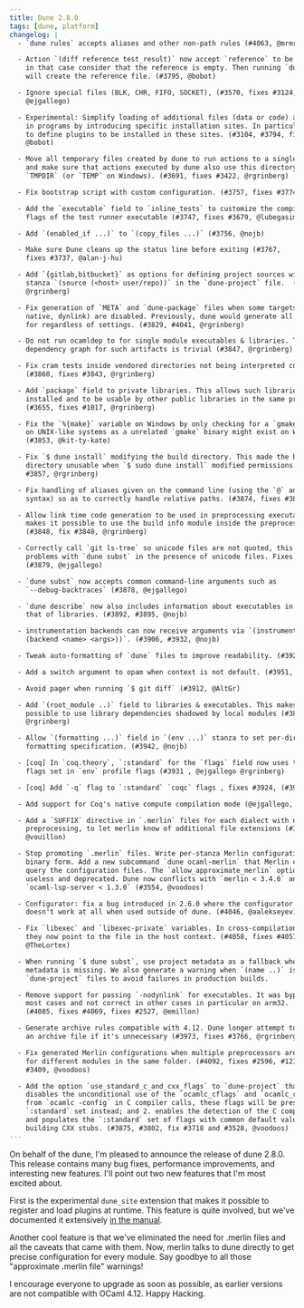 ```yaml
---
title: Dune 2.8.0
tags: [dune, platform]
changelog: |
  - `dune rules` accepts aliases and other non-path rules (#4063, @mrmr1993)

  - Action `(diff reference test_result)` now accept `reference` to be absent and
    in that case consider that the reference is empty. Then running `dune promote`
    will create the reference file. (#3795, @bobot)

  - Ignore special files (BLK, CHR, FIFO, SOCKET), (#3570, fixes #3124, #3546,
    @ejgallego)

  - Experimental: Simplify loading of additional files (data or code) at runtime
    in programs by introducing specific installation sites. In particular it allow
    to define plugins to be installed in these sites. (#3104, #3794, fixes #1185,
    @bobot)

  - Move all temporary files created by dune to run actions to a single directory
    and make sure that actions executed by dune also use this directory by setting
    `TMPDIR` (or `TEMP` on Windows). (#3691, fixes #3422, @rgrinberg)

  - Fix bootstrap script with custom configuration. (#3757, fixes #3774, @marsam)

  - Add the `executable` field to `inline_tests` to customize the compilation
    flags of the test runner executable (#3747, fixes #3679, @lubegasimon)

  - Add `(enabled_if ...)` to `(copy_files ...)` (#3756, @nojb)

  - Make sure Dune cleans up the status line before exiting (#3767,
    fixes #3737, @alan-j-hu)

  - Add `{gitlab,bitbucket}` as options for defining project sources with `source`
    stanza `(source (<host> user/repo))` in the `dune-project` file.  (#3813,
    @rgrinberg)

  - Fix generation of `META` and `dune-package` files when some targets (byte,
    native, dynlink) are disabled. Previously, dune would generate all archives
    for regardless of settings. (#3829, #4041, @rgrinberg)

  - Do not run ocamldep to for single module executables & libraries. The
    dependency graph for such artifacts is trivial (#3847, @rgrinberg)

  - Fix cram tests inside vendored directories not being interpreted correctly.
    (#3860, fixes #3843, @rgrinberg)

  - Add `package` field to private libraries. This allows such libraries to be
    installed and to be usable by other public libraries in the same project
    (#3655, fixes #1017, @rgrinberg)

  - Fix the `%{make}` variable on Windows by only checking for a `gmake` binary
    on UNIX-like systems as a unrelated `gmake` binary might exist on Windows.
    (#3853, @kit-ty-kate)

  - Fix `$ dune install` modifying the build directory. This made the build
    directory unusable when `$ sudo dune install` modified permissions. (fix
    #3857, @rgrinberg)

  - Fix handling of aliases given on the command line (using the `@` and `@@`
    syntax) so as to correctly handle relative paths. (#3874, fixes #3850, @nojb)

  - Allow link time code generation to be used in preprocessing executable. This
    makes it possible to use the build info module inside the preprocessor.
    (#3848, fix #3848, @rgrinberg)

  - Correctly call `git ls-tree` so unicode files are not quoted, this fixes
    problems with `dune subst` in the presence of unicode files. Fixes #3219
    (#3879, @ejgallego)

  - `dune subst` now accepts common command-line arguments such as
    `--debug-backtraces` (#3878, @ejgallego)

  - `dune describe` now also includes information about executables in addition to
    that of libraries. (#3892, #3895, @nojb)

  - instrumentation backends can now receive arguments via `(instrumentation
    (backend <name> <args>))`. (#3906, #3932, @nojb)

  - Tweak auto-formatting of `dune` files to improve readability. (#3928, @nojb)

  - Add a switch argument to opam when context is not default. (#3951, @tmattio)

  - Avoid pager when running `$ git diff` (#3912, @AltGr)

  - Add `(root_module ..)` field to libraries & executables. This makes it
    possible to use library dependencies shadowed by local modules (#3825,
    @rgrinberg)

  - Allow `(formatting ...)` field in `(env ...)` stanza to set per-directory
    formatting specification. (#3942, @nojb)

  - [coq] In `coq.theory`, `:standard` for the `flags` field now uses the
    flags set in `env` profile flags (#3931 , @ejgallego @rgrinberg)

  - [coq] Add `-q` flag to `:standard` `coqc` flags , fixes #3924, (#3931 , @ejgallego)

  - Add support for Coq's native compute compilation mode (@ejgallego, #3210)

  - Add a `SUFFIX` directive in `.merlin` files for each dialect with no
    preprocessing, to let merlin know of additional file extensions (#3977,
    @vouillon)

  - Stop promoting `.merlin` files. Write per-stanza Merlin configurations in
    binary form. Add a new subcommand `dune ocaml-merlin` that Merlin can use to
    query the configuration files. The `allow_approximate_merlin` option is now
    useless and deprecated. Dune now conflicts with `merlin < 3.4.0` and
    `ocaml-lsp-server < 1.3.0` (#3554, @voodoos)

  - Configurator: fix a bug introduced in 2.6.0 where the configurator V1 API
    doesn't work at all when used outside of dune. (#4046, @aalekseyev)

  - Fix `libexec` and `libexec-private` variables. In cross-compilation settings,
    they now point to the file in the host context. (#4058, fixes #4057,
    @TheLortex)

  - When running `$ dune subst`, use project metadata as a fallback when package
    metadata is missing. We also generate a warning when `(name ..)` is missing in
    `dune-project` files to avoid failures in production builds.

  - Remove support for passing `-nodynlink` for executables. It was bypassed in
    most cases and not correct in other cases in particular on arm32.
    (#4085, fixes #4069, fixes #2527, @emillon)

  - Generate archive rules compatible with 4.12. Dune longer attempt to generate
    an archive file if it's unnecessary (#3973, fixes #3766, @rgrinberg)

  - Fix generated Merlin configurations when multiple preprocessors are defined
    for different modules in the same folder. (#4092, fixes #2596, #1212 and
    #3409, @voodoos)

  - Add the option `use_standard_c_and_cxx_flags` to `dune-project` that 1.
    disables the unconditional use of the `ocamlc_cflags` and `ocamlc_cppflags`
    from `ocamlc -config` in C compiler calls, these flags will be present in the
    `:standard` set instead; and 2. enables the detection of the C compiler family
    and populates the `:standard` set of flags with common default values when
    building CXX stubs. (#3875, #3802, fix #3718 and #3528, @voodoos)
---
```


On behalf of the dune, I'm pleased to announce the release of dune 2.8.0. This release contains many bug fixes, performance improvements, and interesting new features. I'll point out two new features that I'm most excited about.

First is the experimental `dune_site` extension that makes it possible to register and load plugins at runtime. This feature is quite involved, but we've documented it extensively [in the manual](https://dune.readthedocs.io/en/stable/sites.html).

Another cool feature is that we've eliminated the need for .merlin files and all the caveats that came with them. Now, merlin talks to dune directly to get precise configuration for every module. Say goodbye to all those "approximate .merlin file" warnings!

I encourage everyone to upgrade as soon as possible, as earlier versions are not compatible with OCaml 4.12. Happy Hacking.

